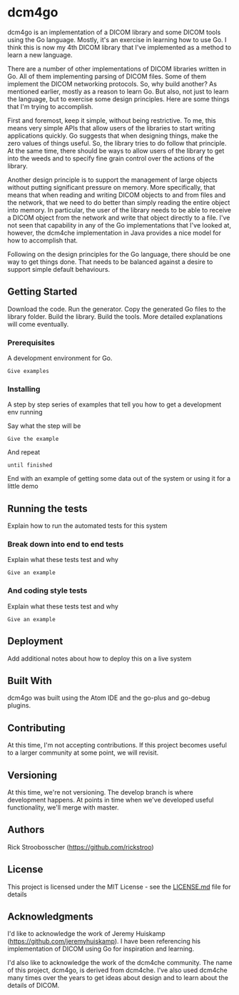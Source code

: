# dcm4go

dcm4go is an implementation of a DICOM library and some DICOM tools using the Go language.  Mostly, it's an exercise in learning how to use Go.  I think this is now my 4th DICOM library that I've implemented as a method to learn a new language.

There are a number of other implementations of DICOM libraries written in Go.  All of them implementing parsing of DICOM files.  Some of them implement the DICOM networking protocols.  So, why build another?  As mentioned earlier, mostly as a reason to learn Go.  But also, not just to learn the language, but to exercise some design principles.  Here are some things that I'm trying to accomplish.

First and foremost, keep it simple, without being restrictive.  To me, this means very simple APIs that allow users of the libraries to start writing applications quickly.  Go suggests that when designing things, make the zero values of things useful.  So, the library tries to do follow that principle.  At the same time, there should be ways to allow users of the library to get into the weeds and to specify fine grain control over the actions of the library.

Another design principle is to support the management of large objects without putting significant pressure on memory.  More specifically, that means that when reading and writing DICOM objects to and from files and the network, that we need to do better than simply reading the entire object into memory.  In particular, the user of the library needs to be able to receive a DICOM object from the network and write that object directly to a file.  I've not seen that capability in any of the Go implementations that I've looked at, however, the dcm4che implementation in Java provides a nice model for how to accomplish that.

Following on the design principles for the Go language, there should be one way to get things done.  That needs to be balanced against a desire to support simple default behaviours.

## Getting Started

Download the code.  Run the generator.  Copy the generated Go files to the library folder.  Build the library.  Build the tools.  More detailed explanations will come eventually.

### Prerequisites

A development environment for Go.

```
Give examples
```

### Installing

A step by step series of examples that tell you how to get a development env running

Say what the step will be

```
Give the example
```

And repeat

```
until finished
```

End with an example of getting some data out of the system or using it for a little demo

## Running the tests

Explain how to run the automated tests for this system

### Break down into end to end tests

Explain what these tests test and why

```
Give an example
```

### And coding style tests

Explain what these tests test and why

```
Give an example
```

## Deployment

Add additional notes about how to deploy this on a live system

## Built With

dcm4go was built using the Atom IDE and the go-plus and go-debug plugins.

## Contributing

At this time, I'm not accepting contributions.  If this project becomes useful to a larger community at some point, we will revisit.

## Versioning

At this time, we're not versioning.  The develop branch is where development happens.  At points in time when we've developed useful functionality, we'll merge with master.

## Authors

Rick Stroobosscher (https://github.com/rickstroo)

## License

This project is licensed under the MIT License - see the [LICENSE.md](LICENSE.md) file for details

## Acknowledgments

I'd like to acknowledge the work of Jeremy Huiskamp (https://github.com/jeremyhuiskamp).  I have been referencing his implementation of DICOM using Go for inspiration and learning.

I'd also like to acknowledge the work of the dcm4che community.  The name of this project, dcm4go, is derived from dcm4che.  I've also used dcm4che many times over the years to get ideas about design and to learn about the details of DICOM.
